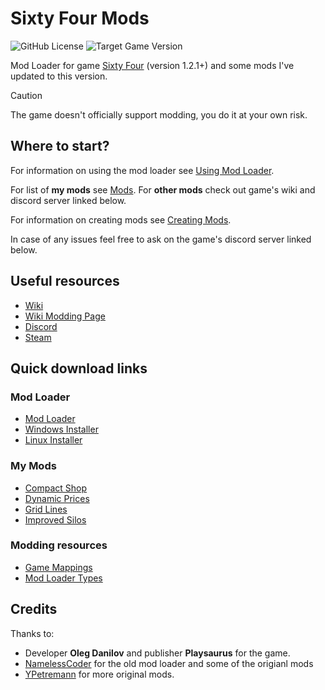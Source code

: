 # Sixty Four Mods

![GitHub License](https://img.shields.io/github/license/rafalberezin/sixty-four-mods?style=for-the-badge)
![Target Game Version](https://img.shields.io/badge/Target_Game_Version-1.2.1-blue?style=for-the-badge)

Mod Loader for game
[Sixty Four](https://store.steampowered.com/app/2659900/Sixty_Four/) (version
1.2.1+) and some mods I've updated to this version.

> [!CAUTION]
>
> The game doesn't officially support modding, you do it at your own risk.

## Where to start?

For information on using the mod loader see
[Using Mod Loader](./01-using-mod-loader.md).

For list of **my mods** see [Mods](./02-mods.md). For **other mods** check out
game's wiki and discord server linked below.

For information on creating mods see
[Creating Mods](./03-creating-mods/00-introduction.md).

In case of any issues feel free to ask on the game's discord server linked
below.

## Useful resources

- [Wiki](https://sixtyfour.game-vault.net/wiki/Main_Page)
- [Wiki Modding Page](https://sixtyfour.game-vault.net/wiki/Modding:Index)
- [Discord](https://discord.com/invite/7YXd3tScqS)
- [Steam](https://store.steampowered.com/app/2659900/Sixty_Four/)

## Quick download links

### Mod Loader

- [Mod Loader](https://github.com/rafalberezin/sixty-four-mods/releases/download/modloader-latest/modloader.js)
- [Windows Installer](https://github.com/rafalberezin/sixty-four-mods/releases/download/modloader-latest/modloader-installer-windows.exe)
- [Linux Installer](https://github.com/rafalberezin/sixty-four-mods/releases/download/modloader-latest/modloader-installer-linux)

### My Mods

- [Compact Shop](https://github.com/rafalberezin/sixty-four-mods/releases/download/compact-shop-latest/compact-shop.js)
- [Dynamic Prices](https://github.com/rafalberezin/sixty-four-mods/releases/download/dynamic-prices-latest/dynamic-prices.js)
- [Grid Lines](https://github.com/rafalberezin/sixty-four-mods/releases/download/grid-lines-latest/grid-lines.js)
- [Improved Silos](https://github.com/rafalberezin/sixty-four-mods/releases/download/improved-silos-latest/improved-silos.js)

### Modding resources

- [Game Mappings](https://github.com/rafalberezin/sixty-four-mods/releases/download/mappings-latest/game.d.ts)
- [Mod Loader Types](https://github.com/rafalberezin/sixty-four-mods/releases/download/modloader-latest/modloader.d.ts)

## Credits

Thanks to:

- Developer **Oleg Danilov** and publisher **Playsaurus** for the game.
- [NamelessCoder](https://github.com/NamelessCoder) for the old mod loader and
  some of the origianl mods
- [YPetremann](https://github.com/YPetremann) for more original mods.
